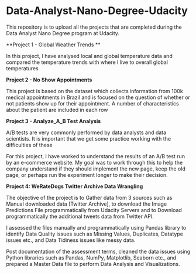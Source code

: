# Data-Analyst-Nano-Degree-Udacity
This repository is to upload all the projects that are completed during the Data Analyst Nano Degree program at Udacity.


**Project 1 - Global Weather Trends **

In this project, I have analysed local and global temperature data and compared the temperature trends with where I live to overall global temperatures


**Project 2 - No Show Appointments** 

This project is based on the dataset which collects information from 100k medical appointments in Brazil and is focused on the question of whether or not patients show up for their appointment. A number of characteristics about the patient are included in each row

**Project 3 - Analyze_A_B Test Analysis**

A/B tests are very commonly performed by data analysts and data scientists. It is important that we get some practice working with the difficulties of these

For this project, I have worked to understand the results of an A/B test run by an e-commerce website. My goal was to work through this to help the company understand if they should implement the new page, keep the old page, or perhaps run the experiment longer to make their decision.

**Project 4: WeRateDogs Twitter Archive Data Wrangling**

The objective of the project is to Gather data from 3 sources such as Manual downloaded data [Twitter Archive], to download the Image Predictions File programmatically from Udacity Servers and to Download programmatically the additional tweets data from Twitter API.

I assessed the files manually and programmatically using Pandas library to identify Data Quality issues such as Missing Values, Duplicates, Datatype issues etc., and Data Tidiness issues like messy data.

Post documentation of the assessment terms, cleaned the data issues using Python libraries such as Pandas, NumPy, Matplotlib, Seaborn etc., and prepared a Master Data file to perform Data Analysis and Visualizations.
